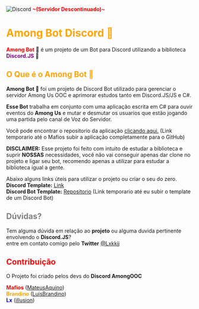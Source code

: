 ![Discord](https://img.shields.io/discord/757544959766429778?style=for-the-badge) <b><b style='color:red'>~(Servidor Descontinuado)~</b></b>
# <b><b style='color:Orange'>Among Bot Discord 🚀</b></b>



<b><b style='color:red'>Among Bot</b></b> 🚀 é um projeto de um Bot para Discord utilizando a biblioteca <b><b style='color:purple'>Discord.JS</b></b> 👾




## <b><b style='color:orange'>O Que é o Among Bot 🚀</b></b>

**Among Bot 🚀** foi um projeto de Discord Bot utilizado para gerenciar o servidor Among Us OOC e aprimorar estudos tanto em Discord.JS/JS e C#.

**Esse Bot** trabalha em conjunto com uma aplicação escrita em C# para ouvir eventos  do **Among Us** e mutar e desmutar os usuarios que estão jogando uma partida pelo canal de Voz do Servidor.

Você pode encontrar o repositorio da aplicação [clicando aqui.](https://github.com/MateusAquino/) (Link temporario até o Mafios subir a aplicação completamente para o GitHub)

**DISCLAIMER:** Esse projeto foi feito com intuito de estudar a biblioteca e suprir **NOSSAS** necessidades, você não vai conseguir apenas dar clone no projeto e ligar seu bot, recomendo apenas a utilizar para estudar a biblioteca igual a gente.

Abaixo alguns links úteis para utilizar o projeto ou criar o seu do zero.<br>
**Discord Template:** [Link](https://discord.new/RkxRcr8DycFg)<br>
**Discord Bot Template:** [Repositorio](https://github.com/iIlusion) (Link temporario até eu subir o template de um Discord Bot)

## <b><b style='color:gray'>Dúvidas?</b></b>
Tem alguma dúvida em relação ao **projeto** ou alguma duvida pertinente envolvendo o **Discord.JS**?<br>
entre em contato comigo pelo **Twitter** [@Lxkkjj](https://twitter.com/lxkkjj)

## <b><b style='color:Red'>Contribuição</b></b>

O Projeto foi criado pelos devs do **Discord AmongOOC**

<b><b style='color:red'>Mafios</b></b> ([MateusAquino](https://github.com/MateusAquino/))<br>
<b><b style='color:orange'>Brandino</b></b> ([LuisBrandino](https://github.com/luisbrandino))<br>
<b><b style='color:blue'>Lx</b></b> ([iIlusion](https://github.com/iIlusion))
